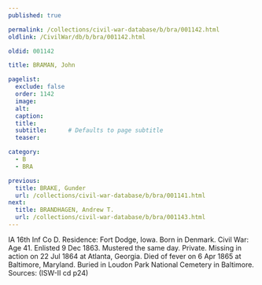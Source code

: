```yaml
---
published: true

permalink: /collections/civil-war-database/b/bra/001142.html
oldlink: /CivilWar/db/b/bra/001142.html

oldid: 001142

title: BRAMAN, John

pagelist:
  exclude: false
  order: 1142
  image: 
  alt:
  caption:
  title:
  subtitle:      # Defaults to page subtitle
  teaser:

category: 
  - B 
  - BRA

previous:
  title: BRAKE, Gunder
  url: /collections/civil-war-database/b/bra/001141.html  
next:
  title: BRANDHAGEN, Andrew T.
  url: /collections/civil-war-database/b/bra/001143.html   
---
```

IA 16th Inf Co D. Residence: Fort Dodge, Iowa. Born in Denmark. Civil War: Age 41. Enlisted 9 Dec 1863. Mustered the same day. Private. Missing in action on 22 Jul 1864 at Atlanta, Georgia. Died of fever on 6 Apr 1865 at Baltimore, Maryland. Buried in Loudon Park National Cemetery in Baltimore. Sources: (ISW-II cd p24)